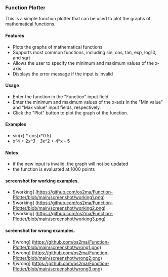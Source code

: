 ### Function Plotter
This is a simple function plotter that can be used to plot the graphs of mathematical functions.

#### Features
* Plots the graphs of mathematical functions
* Supports most common functions, including sin, cos, tan, exp, log10, and sqrt
* Allows the user to specify the minimum and maximum values of the x-axis
* Displays the error message if the input is invalid
#### Usage
* Enter the function in the "Function" input field.
* Enter the minimum and maximum values of the x-axis in the "Min value" and "Max value" input fields, respectively.
* Click the "Plot" button to plot the graph of the function.
#### Examples
* sin(x) * cos(x*0.5)
* x^4 + 2*x^3 - 3*x^2 + 4*x - 5
#### Notes
* if the new input is invalid, the graph will not be updated
* the function is evaluated at 1000 points

#### screenshot for working examples.
* ![working] (https://github.com/os2ma/Function-Plotter/blob/main/screenshot/working1.png)
* ![working] (https://github.com/os2ma/Function-Plotter/blob/main/screenshot/working2.png)
* ![working] (https://github.com/os2ma/Function-Plotter/blob/main/screenshot/working3.png)

#### screenshot for wrong examples.
* ![wrong] (https://github.com/os2ma/Function-Plotter/blob/main/screenshot/wrong1.png)
* ![wrong] (https://github.com/os2ma/Function-Plotter/blob/main/screenshot/wrong2.png)
* ![wrong] (https://github.com/os2ma/Function-Plotter/blob/main/screenshot/wrong3.png)



